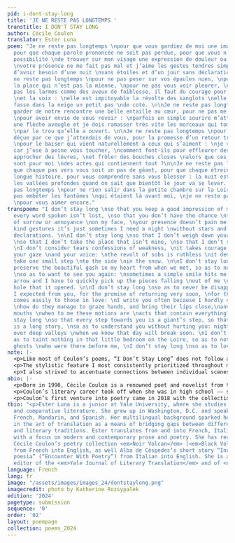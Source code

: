 ```yaml
---
pid: i-dont-stay-long
title: 'JE NE RESTE PAS LONGTEMPS '
transtitle: I DON'T STAY LONG
author: Cécile Coulon
translator: Ester Luna
poem: "Je ne reste pas longtemps \npour que vous gardiez de moi une image agréable,
  pour que chaque parole prononcée ne soit pas perdue, pour que vous n’ayez pas la
  possibilité \nde trouver sur mon visage une expression de douleur ou d’agacement,
  \nvotre présence ne me fait pas mal et j’aime les gestes tendres simplement il m’arrive
  d’avoir besoin d’une nuit \nsans étoiles et d’un jour sans déclarations. \n\nJe
  ne reste pas longtemps \npour ne pas peser sur vos épaules nues, \npour ne pas prendre
  la place qui n’est pas la mienne, \npour ne pas vous voir pleurer, \nje ne considère
  pas les larmes comme des aveux de faiblesse, il faut du courage pour noyer le regard
  \net la voix : \nelle est impitoyable la révolte des sanglots \nelle exige que l’on
  fasse dans la neige un petit pas \nde coté. \n\nJe ne reste pas longtemps \npour
  garder de notre rencontre une belle entaille au cœur, pour ne pas me sentir irremplaçable,
  \npour avoir envie de vous revoir : \nparfois un simple sourire m’atteint comme
  une flèche aveugle et je dois ramasser très vite les morceaux qui tombent de moi-même
  \npar le trou qu’elle a ouvert. \n\nJe ne reste pas longtemps \npour ne jamais être
  déçue par ce que j’attendais de vous, pour la promesse d’un retour très bientôt,
  \npour le baiser qui vient naturellement à ceux qui s’aiment : \nje vous écris souvent
  car j’ose à peine vous toucher, \ncomment font-ils pour effleurer des mains, et
  approcher des lèvres, \net frôler des bouches closes \nalors que ces mouvements
  sont pour moi \ndes actes qui contiennent tout ?\n\nJe ne reste pas longtemps \npour
  que chaque pas vers vous soit un pas de géant, pour que chaque étreinte soit une
  longue histoire, pour vous comprendre sans vous blesser : la nuit est belle sur
  les vallées profondes quand on sait que bientôt le jour va se lever. je ne reste
  pas longtemps \npour ne rien salir dans la petite chambre sur la Loire, pour ne
  pas embêter les fantômes \nqui étaient là avant moi, \nje ne reste pas longtemps
  \npour vous aimer encore."
transpoem: "I don’t stay long \nso that you keep a good impression of me, \nso that
  every word spoken isn’t lost, \nso that you don’t have the chance \nto see a look
  of sorrow or annoyance \non my face, \nyour presence doesn’t pain me and I love
  kind gestures it’s just sometimes I need a night \nwithout stars and a day without
  declarations. \n\nI don’t stay long \nso that I don’t weigh down your bare shoulders
  \nso that I don’t take the place that isn’t mine, \nso that I don’t see you cry,
  \nI don’t consider tears confessions of weakness, \nit takes courage to drown out
  your gaze \nand your voice: \nthe revolt of sobs is ruthless \nit demands that we
  take one small step \nto the side \nin the snow. \n\nI don’t stay long \nso as to
  preserve the beautiful gash in my heart from when we met, so as to not feel irreplaceable,
  \nso as to want to see you again: \nsometimes a simple smile hits me like a stray
  arrow and I have to quickly pick up the pieces falling \nout of me \nthrough the
  hole that it opened. \n\nI don’t stay long \nso as to never be disappointed by what
  I expected from you, for the promise of returning very soon, \nfor the kiss that
  comes easily to those in love: \nI write you often because I hardly dare touch you,
  \nhow do they manage to graze hands, and bring their lips close,\nand brush closed
  mouths \nwhen to me these motions are \nacts that contain everything? \n\nI don’t
  stay long \nso that every step towards you is a giant’s step, so that every embrace
  is a long story, \nso as to understand you without hurting you: night is beautiful
  over deep valleys \nwhen we know that day will break soon. \nI don’t stay long \nso
  as to taint nothing in that little bedroom on the Loire, so as to not bother the
  ghosts \nwho were there before me, \nI don’t stay long \nso as to love you still."
note: |-
  <p>Like most of Coulon’s poems, “I Don’t Stay Long” does not follow any obvious rhyme scheme or metrical structure, which posed a stimulating challenge.</p>
  <p>The stylistic feature I most consistently prioritized throughout my translation was form. In Coulon’s original, line breaks are meticulously planned to emphasize key phrases and images. One notable example is in the verses “elle exige que l’on fasse dans la neige un petit pas / de côté” (Coulon 13). Coulon places “de côté” (“to the side”) to the leftmost side of the page in a line of its own, thus creating a visual rendering of the small movement this verse describes. I wanted to preserve this clever link between form and content, but I initially struggled to reconcile it with the syntax of the whole sentence, which literally translates to “it demands that we take in the snow one small step / to the side.” This word order, while appropriate in French, sounds stilted in English. Hence I chose to shirk syntactic faithfulness, instead translating these verses as “it demands that we take one small step / to the side / in the snow.”Thus, “to the side” is still placed at the leftmost side of the page as a verse of its own, preserving most of the visual structure in Coulon’s original — and, with it, a touching image of humility and resignation.</p> 
  <p>I also strived to accentuate connections between individual scenes and overarching themes of the poem. For instance, I hesitated between various translations of ‘salir’ in the verse “Je ne reste pas longtemps / pour ne rien salir dans la petite chambre sur la Loire” (“I don’t stay long / so as to taint nothing in that little bedroom on the Loire”). While ‘salir’ directly translates to ‘to dirty’ or ‘to soil’, I ultimately opted for ‘to taint.’ This verb, like the aforementioned two, denotes physical filth — but also holds a connotation of permanent psychological damage which simultaneously contrasts with and highlights Coulon’s discussion of fleeting interactions and romantic attachments throughout the poem.</p>
abio: |-
  <p>Born in 1990, Cécile Coulon is a renowned poet and novelist from the village of Saint Saturnin, situated near the foot of the Auvergne volcanoes in central France. This rocky landscape has been a significant source of inspiration for her oeuvre thus far.</p>
  <p>Coulon’s literary career took off when she was in high school –– she published her first novel when she was sixteen. She began receiving recognition for her works in 2012, when she won the <em>Prix Mauvais Genres</em> and the <em>Prix Coup de Foudre des Vendanges littéraires </em>for her novel <em>Le Roi n’a pas sommeil</em>. She has published eight novels, which have earned prestigious awards like the <em>Prix des libraires</em> and the <em>Prix littéraire Le Monde</em>.</p>
  <p>Coulon’s first venture into poetry came in 2018 with the collection <em>Les Ronces</em>, followed by <em>Noir Volcan</em> (which contains the poem “Je ne reste pas longtemps”) in 2020 and <em>En l’absence du capitaine</em> in 2022. Coulon’s poems reveal a striking ability to juxtapose the banality of the everyday with fervent reflections on love, grief, and anger. She touches on various facets of romantic relationships –– budding attraction, lovers’ quarrels, nostalgia for past partners –– but grounds these loftier themes with frequent allusions to mundane activities and processes like eating, sleeping, and aging. This delicate, autobiographical lyricism has earned her substantial praise from critics and the general public alike, making her a prominent literary voice of her generation.</p>
tbio: "<p>Ester Luna is a junior at Yale University, where she studies linguistics
  and comparative literature. She grew up in Washington, D.C. and speaks Italian,
  French, Mandarin, and Spanish. Her multilingual background sparked her interest
  in the art of translation as a means of bridging gaps between different cultures
  and literary traditions. Ester translates from and into French, Italian, and English,
  with a focus on modern and contemporary prose and poetry. She has recently translated
  Cécile Coulon’s poetry collection <em>Noir Volcan</em> (<em>Black Volcano</em>)
  from French into English, as well Alba de Cèspedes’s short story “Incontro con la
  poesia” (“Encounter With Poetry”) from Italian into English. She is also a managing
  editor of the <em>Yale Journal of Literary Translation</em> and of <em>L’Amuse-Bouche</em>.</p>"
language: French
lang: fr
image: "/assets/images/images_24/dontstaylong.png"
imagecredit: photo by Katherine Rozsypalek
edition: '2024'
pagetype: submission
sequence: '0'
order: '02'
layout: poempage
collection: poems_2024
---
```

